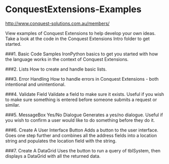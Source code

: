 ConquestExtensions-Examples
===========================

http://www.conquest-solutions.com.au/members/

View examples of Conquest Extensions to help develop your own ideas. Take a look at the code in the Conquest Extensions Intro folder to get started.

###1. Basic Code Samples
IronPython basics to get you started with how the language works in the context of Conquest Extensions.

###2. Lists
How to create and handle basic lists.

###3. Error Handling
How to handle errors in Conquest Extensions - both intentional and unintentional.

###4. Validate Field
Validate a field to make sure it exists. Useful if you wish to make sure something is entered before someone submits a request or similar.

###5. MessageBox Yes/No Dialogue
Generates a yes/no dialogue. Useful if you wish to confirm a user would like to do something before they do it.

###6. Create A User Interface Button
Adds a button to the user interface. Goes one step further and combines all the address fields into a location string and populates the location field with the string.

###7. Create A DataGrid
Uses the button to run a query of tblSystem, then displays a DataGrid with all the returned data.